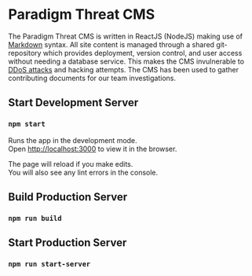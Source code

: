 # Paradigm Threat CMS

The Paradigm Threat CMS is written in ReactJS (NodeJS) making use of [Markdown](https://www.markdownguide.org/) syntax. 
All site content is managed through a shared git-repository which provides deployment, version control, 
and user access without needing a database service. This makes the CMS invulnerable to 
[DDoS attacks](https://www.cloudflare.com/learning/ddos/what-is-a-ddos-attack/) and hacking attempts. 
The CMS has been used to gather contributing documents for our team investigations.


## Start Development Server

### `npm start`

Runs the app in the development mode.<br />
Open [http://localhost:3000](http://localhost:3000) to view it in the browser.

The page will reload if you make edits.<br />
You will also see any lint errors in the console.

## Build Production Server

### `npm run build`

## Start Production Server

### `npm run start-server`

